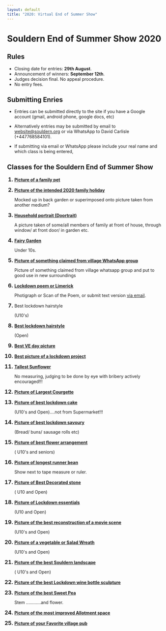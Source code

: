 ```yaml
---
layout: default
title: "2020: Virtual End of Summer Show"
---
```

<style>
ol li::marker {font-size:125%; font-weight:bold;}
</style>

# Souldern End of Summer Show 2020

## Rules

* Closing date for entries:  **29th August**.
* Announcement of winners: **September 12th**.
* Judges decision final. No appeal procedure.
* No entry fees.


## Submitting Enries

* Entries can be submitted directly to the site if you have a Google
account (gmail, android phone, google docs, etc)

*  Alternatively entries  may be submitted
by email to [website@souldern.org](mailto:website@souldern.org) or via
WhatsApp to David Carlisle (+447768584101).

*  If submitting via email or
WhatsApp please include your real name and which class is being entered,


## Classes for the Souldern End of Summer Show


1.  [**Picture of a family pet**](https://photos.app.goo.gl/ZAkadkMo2n9UXLhS7)

2.  [**Picture of the intended 2020 family holiday**](https://photos.app.goo.gl/QWgBzpQ3RUDbi6L39)

    Mocked up in back garden or superimposed onto picture taken from another medium?

3. [**Household portrait (Doortrait)**](https://photos.app.goo.gl/FHrKctR5iaVKk4cN6)

   A picture taken of some/all members of family at front of house, through window/ at front door/ in garden etc.

4. [**Fairy Garden**](https://photos.app.goo.gl/xg5Waqmcwm72TkWp7)

   Under 10s.
   

5. [**Picture of something claimed from village WhatsApp group**](https://photos.app.goo.gl/M79Hch9v3ErAHdRB9)

   Picture of something claimed from village whatsapp group and put to good use in new surroundings

6. [**Lockdown poem or Limerick**](https://photos.app.goo.gl/jgCKsv3n1kG3p4hDA)

   Photigraph or Scan of the Poem, or submit text version [via email](mailto:website@souldern.org).

7. Best lockdown hairstyle

   (U10's)

8. [**Best lockdown hairstyle**](https://photos.app.goo.gl/pYPf2xWnBhH3C2Xf7)

    (Open)

9. [**Best VE day picture**](https://photos.app.goo.gl/PAid97LYpC9mkb4Z8)

10. [**Best picture of a lockdown project**](https://photos.app.goo.gl/MwAgaHN7xUUr2HF7A)

11. [**Tallest Sunflower**](https://photos.app.goo.gl/WUR2Y6sWnWLTfUV4A)

    No measuring, judging to be done by eye with bribery actively encouraged!!!

12. [**Picture of Largest Courgette**](https://photos.app.goo.gl/Y8CWtJwY5uvtSvi99)

13. [**Picture of best lockdown cake**](https://photos.app.goo.gl/SQ4Nno3tmbJikcZ16)

    (U10's and Open)....not from Supermarket!!!

14. [**Picture of best lockdown savoury**](https://photos.app.goo.gl/vZ2tAiY2WLEqq96WA)

    (Bread/ buns/ sausage rolls etc)

15. [**Picture of best flower arrangement**](https://photos.app.goo.gl/5y6vootQ6bEDojfEA)

    ( U10's and seniors)

16. [**Picture of longest runner bean**](https://photos.app.goo.gl/5pZanfDN3uAvWtC27)

    Show next to tape measure or ruler.

17. [**Picture of Best Decorated stone**](https://photos.app.goo.gl/wDXDRFAAyXcqmyLr8)

    ( U10 and Open)

18. [**Picture of Lockdown essentials**](https://photos.app.goo.gl/CAJaxLSKTZ5ocfY3A)

    (U10 and Open)

19. [**Picture of the best reconstruction of a movie scene**](https://photos.app.goo.gl/Arw4UkFriEg5wiPc8)

    (U10's and Open)

20. [**Picture of a vegetable or Salad Wreath**](https://photos.app.goo.gl/SfvJCEKL273N1Jgz5)

    (U10's and Open)

21. [**Picture of the best Souldern landscape**](https://photos.app.goo.gl/EyxmDApYwPjVFqqg7)

    ( U10's and Open)

22. [**Picture of the best Lockdown wine bottle sculpture**](https://photos.app.goo.gl/eS48GEn2Dc99GJ3AA)

23. [**Picture of the best Sweet Pea**](https://photos.app.goo.gl/7KufQcUWvGzpfPWa6)

    Stem ............and flower.

24. [**Picture of the most improved Allotment space**](https://photos.app.goo.gl/hrAsk9PtHoPW4JTq5)

25. [**Picture of your Favorite village pub**](https://photos.app.goo.gl/qcqESkW977ngQ3vE7)